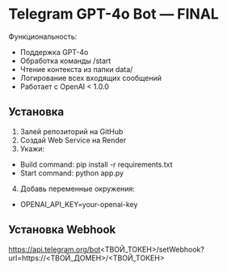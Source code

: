 # Telegram GPT-4o Bot — FINAL

Функциональность:
- Поддержка GPT-4o
- Обработка команды /start
- Чтение контекста из папки data/
- Логирование всех входящих сообщений
- Работает с OpenAI < 1.0.0

## Установка

1. Залей репозиторий на GitHub
2. Создай Web Service на Render
3. Укажи:
- Build command: pip install -r requirements.txt
- Start command: python app.py
4. Добавь переменные окружения:
- OPENAI_API_KEY=your-openai-key

## Установка Webhook
https://api.telegram.org/bot<ТВОЙ_ТОКЕН>/setWebhook?url=https://<ТВОЙ_ДОМЕН>/<ТВОЙ_ТОКЕН>
